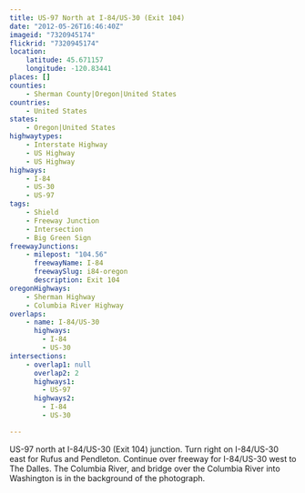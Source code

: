 ```yaml
---
title: US-97 North at I-84/US-30 (Exit 104)
date: "2012-05-26T16:46:40Z"
imageid: "7320945174"
flickrid: "7320945174"
location:
    latitude: 45.671157
    longitude: -120.83441
places: []
counties:
    - Sherman County|Oregon|United States
countries:
    - United States
states:
    - Oregon|United States
highwaytypes:
    - Interstate Highway
    - US Highway
    - US Highway
highways:
    - I-84
    - US-30
    - US-97
tags:
    - Shield
    - Freeway Junction
    - Intersection
    - Big Green Sign
freewayJunctions:
    - milepost: "104.56"
      freewayName: I-84
      freewaySlug: i84-oregon
      description: Exit 104
oregonHighways:
    - Sherman Highway
    - Columbia River Highway
overlaps:
    - name: I-84/US-30
      highways:
        - I-84
        - US-30
intersections:
    - overlap1: null
      overlap2: 2
      highways1:
        - US-97
      highways2:
        - I-84
        - US-30

---
```

US-97 north at I-84/US-30 (Exit 104) junction.  Turn right on I-84/US-30 east for Rufus and Pendleton.  Continue over freeway for I-84/US-30 west to The Dalles.  The Columbia River, and bridge over the Columbia River into Washington is in the background of the photograph.